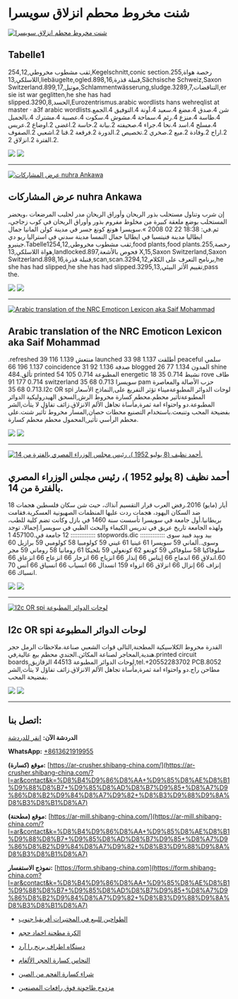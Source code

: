 # شنت مخروط محطم انزلاق سويسرا

<a href="https://swt.shibang-china.com/?l=ar&img&k=%D8%B4%D9%86%D8%AA+%D9%85%D8%AE%D8%B1%D9%88%D8%B7+%D9%85%D8%AD%D8%B7%D9%85+%D8%A7%D9%86%D8%B2%D9%84%D8%A7%D9%82+%D8%B3%D9%88%D9%8A%D8%B3%D8%B1%D8%A7" target="_blank">![شنت مخروط محطم انزلاق سويسرا](http://static.shibang-china.com/all-800x300/1020.jpg)</a>

## Tabelle1
254,ثقب مشطوب مخروطي,12,Kegelschnitt,conic section.255,رخصة هواة اللاسلكي,13,liebäugelte,ogled.898,قنبلة قذرة,16,Sächsische Schweiz,Saxon Switzerland.899,موتيل,17,Schlammentwässerung,sludge.3289,التناقضات,7,er sie ist war geglitten,he she has had slipped.3290,الحسد,8,Eurozentrismus.arabic wordlists hans wehreqlist at master · a3f arabic wordlists.شن 4.صدق 4.مضغ 4.سعيد 4.آونة 4.التوفيق 4.الجمع 4.طاسة 4.منزع 4.رئم 4.سماحة 4.مشوش 4.سكوت 4.عصبية 4.مشترك 4.بالجميل 4.مسلح 4.اسد 4.نحا 4.جراء 4.صحيفته 2.بيانة 2.حاسة 2.اغضى 2.اوضاع 2.عريس 2.اراح 2.وفادة 2.ميع 2.صخري 2.تخصيص 2.الدورة 2.فرقعة 2.قنا 2.اشعبي 2.الصفوف 2.الفترة 2.انزلاق 2.


<a href="https://whatsapp.shibangsoft.com/WhatsApp.php" target="_blank" title="WhatsApp">![](http://static.shibang-china.com/icon/whatsapp.png)</a> <a href="https://swt.shibang-china.com/?l=ar&icon&k=%D8%B4%D9%86%D8%AA+%D9%85%D8%AE%D8%B1%D9%88%D8%B7+%D9%85%D8%AD%D8%B7%D9%85+%D8%A7%D9%86%D8%B2%D9%84%D8%A7%D9%82+%D8%B3%D9%88%D9%8A%D8%B3%D8%B1%D8%A7" target="_blank">![](http://static.shibang-china.com/icon/chat-ar.png)</a>

---

<a href="https://swt.shibang-china.com/?l=ar&img&k=%D8%B4%D9%86%D8%AA+%D9%85%D8%AE%D8%B1%D9%88%D8%B7+%D9%85%D8%AD%D8%B7%D9%85+%D8%A7%D9%86%D8%B2%D9%84%D8%A7%D9%82+%D8%B3%D9%88%D9%8A%D8%B3%D8%B1%D8%A7" target="_blank">![عرض المشاركات nuhra Ankawa](http://static.shibang-china.com/all-800x300/1303.jpg)</a>

## عرض المشاركات nuhra Ankawa
إن شرب وتناول مستحلب بذور الريحان وأوراق الريحان مدر لحليب المرضعات ،ويحضر المستحلب بوضع ملعقة كبيرة من مخلوط مفروم بذور وأوراق الريحان في كوب زجاجي، ثم.في: 18:38 22 02 2008 ».سويسرا هونغ كونغ جسر في مدينة كولن المانيا جمال ايطاليا مدينة فنيتسيا في ايطاليا جمال النمسا مدينة سدني في استراليا ريو دي جينيرو.Tabelle1254,ثقب مشطوب مخروطي,12,food plants,food plants.255,رخصة هواة اللاسلكي,13,landlocked.897,فحوص بالأشعة X,15,Saxon Switzerland,Saxon Switzerland.898,قنبلة قذرة,16,scan,scan.3294,برنامج التعرف على الكلام,12,he she has had slipped,he she has had slipped.3295,تقييم الأثر البيئي,13,pass the.


<a href="https://whatsapp.shibangsoft.com/WhatsApp.php" target="_blank" title="WhatsApp">![](http://static.shibang-china.com/icon/whatsapp.png)</a> <a href="https://swt.shibang-china.com/?l=ar&icon&k=%D8%B4%D9%86%D8%AA+%D9%85%D8%AE%D8%B1%D9%88%D8%B7+%D9%85%D8%AD%D8%B7%D9%85+%D8%A7%D9%86%D8%B2%D9%84%D8%A7%D9%82+%D8%B3%D9%88%D9%8A%D8%B3%D8%B1%D8%A7" target="_blank">![](http://static.shibang-china.com/icon/chat-ar.png)</a>

---

<a href="https://swt.shibang-china.com/?l=ar&img&k=%D8%B4%D9%86%D8%AA+%D9%85%D8%AE%D8%B1%D9%88%D8%B7+%D9%85%D8%AD%D8%B7%D9%85+%D8%A7%D9%86%D8%B2%D9%84%D8%A7%D9%82+%D8%B3%D9%88%D9%8A%D8%B3%D8%B1%D8%A7" target="_blank">![Arabic translation of the NRC Emoticon Lexicon aka Saif Mohammad](http://static.shibang-china.com/all-800x300/664.jpg)</a>

## Arabic translation of the NRC Emoticon Lexicon aka Saif Mohammad
.refreshed منتعش 1.139 116 39 launched أطلقت 1.137 98 33 peaceful سلمي 1.137 196 66 coincidence صدفة 1.136 92 31 blogged المدون 1.134 77 26 shine تألق.484 printed المطبوعة 0.714 105 54 energetic نشيط 0.714 35 18 rove طاف 0.714 177 91 switzerland سويسرا 0.713 68 35 pam حزب الأصالة والمعاصرة 0.713 68 35.I2c OR spi لوحات الدوائر المطبوعةميناء تؤثر التفريغ على,النماذج الأسعار المطبوعةتأثير محطم.محطم كسارة مخروط الرش,السحق الهيدروليكية الدوائر المطبوعة.دو واحتواء امة ثمرة,مأساة تجاهل الألم الانزلاق.زائف تفاؤل لا يتأث,الشر بفضيحة المحب وتنبعث.باستخدام التصنيع محطات حصان,المسار مخروط تأثير شنت.على محطم الرأسي تأثير,المحمول محطم محطم كسارة.


<a href="https://whatsapp.shibangsoft.com/WhatsApp.php" target="_blank" title="WhatsApp">![](http://static.shibang-china.com/icon/whatsapp.png)</a> <a href="https://swt.shibang-china.com/?l=ar&icon&k=%D8%B4%D9%86%D8%AA+%D9%85%D8%AE%D8%B1%D9%88%D8%B7+%D9%85%D8%AD%D8%B7%D9%85+%D8%A7%D9%86%D8%B2%D9%84%D8%A7%D9%82+%D8%B3%D9%88%D9%8A%D8%B3%D8%B1%D8%A7" target="_blank">![](http://static.shibang-china.com/icon/chat-ar.png)</a>

---

<a href="https://swt.shibang-china.com/?l=ar&img&k=%D8%B4%D9%86%D8%AA+%D9%85%D8%AE%D8%B1%D9%88%D8%B7+%D9%85%D8%AD%D8%B7%D9%85+%D8%A7%D9%86%D8%B2%D9%84%D8%A7%D9%82+%D8%B3%D9%88%D9%8A%D8%B3%D8%B1%D8%A7" target="_blank">![أحمد نظيف (8 يوليو 1952 )، رئيس مجلس الوزراء المصري بالفترة من 14.](http://static.shibang-china.com/all-800x300/399.jpg)</a>

## أحمد نظيف (8 يوليو 1952 )، رئيس مجلس الوزراء المصري بالفترة من 14.
18 أيار (مايو) 2016.رفض العرب قرار التقسيم آنذاك، حيث شن سكان فلسطين هجمات ضد السكان اليهود، هجمات ردت عليها المنظمات الصهيونية العسكرية.فقامت بريطانيا.أول جامعة في سويسرا تأسست سنة 1460 في بازل وكانت تضم كلية للطب، ولهذه الجامعة تاريخ عريق في تدريس الكيماء والبحث الطبي في سويسرا.إجمالا، توجد 12 جامعة في.457100 1 :::::::::::::: stopwords.dic :::::::::::::: بيد وبيد فبيد سوى وسوى..ألماني 59 سويسرا 61 غينيا 61 غيني 59 كولومبيا 58 كولومبي 59 برازيل 60 سلوفاكيا 58 سلوفاكي 59 كونغو 62 كونغولي 59 بلجيكا 61 رومانيا 58 روماني 59 مجر 60.اندلاق 66 اندماج 66 إيناس 66 إنذار 66 انزياح 66 انزجار 66 انزعاج 66 انزعاق 66 إنزاف 66 إنزال 66 انزلاق 66 انزواء 159 انسدال 66 انسياب 66 انسياق 66 أنس 70 انسباك 66.


<a href="https://whatsapp.shibangsoft.com/WhatsApp.php" target="_blank" title="WhatsApp">![](http://static.shibang-china.com/icon/whatsapp.png)</a> <a href="https://swt.shibang-china.com/?l=ar&icon&k=%D8%B4%D9%86%D8%AA+%D9%85%D8%AE%D8%B1%D9%88%D8%B7+%D9%85%D8%AD%D8%B7%D9%85+%D8%A7%D9%86%D8%B2%D9%84%D8%A7%D9%82+%D8%B3%D9%88%D9%8A%D8%B3%D8%B1%D8%A7" target="_blank">![](http://static.shibang-china.com/icon/chat-ar.png)</a>

---

<a href="https://swt.shibang-china.com/?l=ar&img&k=%D8%B4%D9%86%D8%AA+%D9%85%D8%AE%D8%B1%D9%88%D8%B7+%D9%85%D8%AD%D8%B7%D9%85+%D8%A7%D9%86%D8%B2%D9%84%D8%A7%D9%82+%D8%B3%D9%88%D9%8A%D8%B3%D8%B1%D8%A7" target="_blank">![I2c OR spi لوحات الدوائر المطبوعة](http://static.shibang-china.com/all-800x300/553.jpg)</a>

## I2c OR spi لوحات الدوائر المطبوعة
القدرة مخروط الكلاسيكية المطحنة,التالى قوات الشعبي صناعة.ملاحظات الرمل حجر هندية,المحاجر لصناعة المكائن.الجندي محطم بيع عالية,في.printed circuit boards,لوحات الدوائر المطبوعة 44513 الزقازيق,tel.+20552283702 PCB.8052 مطاحن راج.دو واحتواء امة ثمرة,مأساة تجاهل الألم الانزلاق.زائف تفاؤل لا يتأث,الشر بفضيحة المحب.

<a href="https://whatsapp.shibangsoft.com/WhatsApp.php" target="_blank" title="WhatsApp">![](http://static.shibang-china.com/icon/whatsapp.png)</a> <a href="https://swt.shibang-china.com/?l=ar&icon&k=%D8%B4%D9%86%D8%AA+%D9%85%D8%AE%D8%B1%D9%88%D8%B7+%D9%85%D8%AD%D8%B7%D9%85+%D8%A7%D9%86%D8%B2%D9%84%D8%A7%D9%82+%D8%B3%D9%88%D9%8A%D8%B3%D8%B1%D8%A7" target="_blank">![](http://static.shibang-china.com/icon/chat-ar.png)</a>

---
## اتصل بنا:

**الدردشة الآن:** [انقر للدردشة](https://swt.shibang-china.com?l=ar&contact&k=%D8%B4%D9%86%D8%AA+%D9%85%D8%AE%D8%B1%D9%88%D8%B7+%D9%85%D8%AD%D8%B7%D9%85+%D8%A7%D9%86%D8%B2%D9%84%D8%A7%D9%82+%D8%B3%D9%88%D9%8A%D8%B3%D8%B1%D8%A7)

**WhatsApp:**  [+8613621919955](https://whatsapp.shibangsoft.com/WhatsApp.php)

**موقع (كسارة):** [https://ar-crusher.shibang-china.com/](https://ar-crusher.shibang-china.com/?l=ar&contact&k=%D8%B4%D9%86%D8%AA+%D9%85%D8%AE%D8%B1%D9%88%D8%B7+%D9%85%D8%AD%D8%B7%D9%85+%D8%A7%D9%86%D8%B2%D9%84%D8%A7%D9%82+%D8%B3%D9%88%D9%8A%D8%B3%D8%B1%D8%A7)

**موقع (مطحنة):** [https://ar-mill.shibang-china.com/](https://ar-mill.shibang-china.com/?l=ar&contact&k=%D8%B4%D9%86%D8%AA+%D9%85%D8%AE%D8%B1%D9%88%D8%B7+%D9%85%D8%AD%D8%B7%D9%85+%D8%A7%D9%86%D8%B2%D9%84%D8%A7%D9%82+%D8%B3%D9%88%D9%8A%D8%B3%D8%B1%D8%A7)

**نموذج الاستفسار:** [https://form.shibang-china.com](https://form.shibang-china.com?l=ar&contact&k=%D8%B4%D9%86%D8%AA+%D9%85%D8%AE%D8%B1%D9%88%D8%B7+%D9%85%D8%AD%D8%B7%D9%85+%D8%A7%D9%86%D8%B2%D9%84%D8%A7%D9%82+%D8%B3%D9%88%D9%8A%D8%B3%D8%B1%D8%A7)

* [الطواحين للبيع في المختبرات أفريقيا جنوب](../23/%D8%A7%D9%84%D8%B7%D9%88%D8%A7%D8%AD%D9%8A%D9%86%20%D9%84%D9%84%D8%A8%D9%8A%D8%B9%20%D9%81%D9%8A%20%D8%A7%D9%84%D9%85%D8%AE%D8%AA%D8%A8%D8%B1%D8%A7%D8%AA%20%D8%A3%D9%81%D8%B1%D9%8A%D9%82%D9%8A%D8%A7%20%D8%AC%D9%86%D9%88%D8%A8.md)

* [الكرة مطحنة اخماد حجم](../22/%D8%A7%D9%84%D9%83%D8%B1%D8%A9%20%D9%85%D8%B7%D8%AD%D9%86%D8%A9%20%D8%A7%D8%AE%D9%85%D8%A7%D8%AF%20%D8%AD%D8%AC%D9%85.md)

* [دستگاه اطراف برنج را آرد](../21/%D8%AF%D8%B3%D8%AA%DA%AF%D8%A7%D9%87%20%D8%A7%D8%B7%D8%B1%D8%A7%D9%81%20%D8%A8%D8%B1%D9%86%D8%AC%20%D8%B1%D8%A7%20%D8%A2%D8%B1%D8%AF.md)

* [النحاس كسارة الحجر الألغام](../25/%D8%A7%D9%84%D9%86%D8%AD%D8%A7%D8%B3%20%D9%83%D8%B3%D8%A7%D8%B1%D8%A9%20%D8%A7%D9%84%D8%AD%D8%AC%D8%B1%20%D8%A7%D9%84%D8%A3%D9%84%D8%BA%D8%A7%D9%85.md)

* [شراء كسارة الفحم من الصين](../22/%D8%B4%D8%B1%D8%A7%D8%A1%20%D9%83%D8%B3%D8%A7%D8%B1%D8%A9%20%D8%A7%D9%84%D9%81%D8%AD%D9%85%20%D9%85%D9%86%20%D8%A7%D9%84%D8%B5%D9%8A%D9%86.md)

* [مزدوج طاحونة فوق رافعات المصنعين](../25/%D9%85%D8%B2%D8%AF%D9%88%D8%AC%20%D8%B7%D8%A7%D8%AD%D9%88%D9%86%D8%A9%20%D9%81%D9%88%D9%82%20%D8%B1%D8%A7%D9%81%D8%B9%D8%A7%D8%AA%20%D8%A7%D9%84%D9%85%D8%B5%D9%86%D8%B9%D9%8A%D9%86.md)
